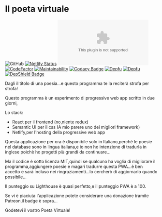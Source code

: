 # Il poeta virtuale
![GitHub](https://img.shields.io/github/license/diessetechnology/il-poeta-virtuale-pwa?label=Licenza&style=plastic)
[![Netlify Status](https://api.netlify.com/api/v1/badges/7a0d27bd-433e-4f28-9aa0-8daa3355241c/deploy-status)](https://app.netlify.com/sites/ilpoetavirtuale/deploys)
![Website](https://img.shields.io/website/https/ilpoetavirtuale.netlify.com?down_message=Il%20poeta%20%C3%A8%20acciaccato&label=Salute%20del%20poeta%20virtuale%20%28il%20sito%20%C3%A8%20online%3F%29&up_message=Il%20poeta%20%C3%A8%20in%20salute)
[![CodeFactor](https://www.codefactor.io/repository/github/diessetechnology/il-poeta-virtuale-pwa/badge)](https://www.codefactor.io/repository/github/diessetechnology/il-poeta-virtuale-pwa)
[![Maintainability](https://api.codeclimate.com/v1/badges/75edddb3a3803cc34def/maintainability)](https://codeclimate.com/github/diessetechnology/il-poeta-virtuale-pwa/maintainability)
[![Codacy Badge](https://api.codacy.com/project/badge/Grade/9bce9fc0efb24a7f855eb3da46e55751)](https://www.codacy.com/app/diessetechnology/il-poeta-virtuale-pwa?utm_source=github.com&amp;utm_medium=referral&amp;utm_content=diessetechnology/il-poeta-virtuale-pwa&amp;utm_campaign=Badge_Grade)
[![Depfu](https://badges.depfu.com/badges/8f20735ab92f837de92bbb2b2b0b193c/overview.svg)](https://depfu.com/github/diessetechnology/il-poeta-virtuale-pwa?project_id=8758)
[![Depfu](https://badges.depfu.com/badges/8f20735ab92f837de92bbb2b2b0b193c/count.svg)](https://depfu.com/github/diessetechnology/il-poeta-virtuale-pwa?project_id=8758)
[![DepShield Badge](https://depshield.sonatype.org/badges/diessetechnology/il-poeta-virtuale-pwa/depshield.svg)](https://depshield.github.io)


Dagli il titolo di una poesia...e questo programma te la reciterà strofa per strofa!

Questo programma è un esperimento di progressive web app scritto in due giorni,



Lo stack:

- React per il frontend (no,niente redux)
- Semantic UI per il css (A mio parere uno dei migliori framework)
- Netlify,per l'hosting della progressive web app



Questa applicazione per ora è disponibile solo in Italiano,perchè le poesie nel database sono in lingua italiana,e io non ho intenzione di tradurla in inglese poichè ho progetti più grandi da continuare...

Ma il codice è sotto licenza MIT,quindi se qualcuno ha voglia di migliorare il programma,aggiungere poesie e magari tradurre questa PWA...è ben accetto e sarà incluso nei ringraziamenti...Io cercherò di aggiornarlo quando possibile...

Il punteggio su Lighthouse è quasi perfetto,e il punteggio PWA è a 100.

Se vi è piaciuta l'applicazione potete considerare una donazione tramite Patreon,il badge è sopra...

Godetevi il vostro Poeta Virtuale!
